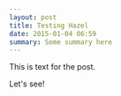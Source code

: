```yaml
---
layout: post
title: Testing Hazel
date: 2015-01-04 06:59
summary: Some summary here 
---
```

This is text for the post.

Let's see!